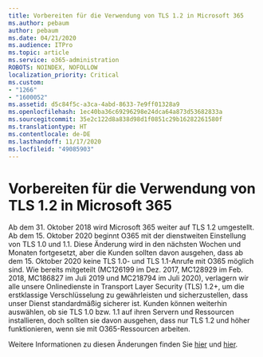 ```yaml
---
title: Vorbereiten für die Verwendung von TLS 1.2 in Microsoft 365
ms.author: pebaum
author: pebaum
ms.date: 04/21/2020
ms.audience: ITPro
ms.topic: article
ms.service: o365-administration
ROBOTS: NOINDEX, NOFOLLOW
localization_priority: Critical
ms.custom:
- "1266"
- "1600052"
ms.assetid: d5c84f5c-a3ca-4abd-8633-7e9ff01328a9
ms.openlocfilehash: 1ec40ba36c69296298e24dca64a873d53682833a
ms.sourcegitcommit: 35e2c122d8a838d98d1f0851c29b16282261580f
ms.translationtype: HT
ms.contentlocale: de-DE
ms.lasthandoff: 11/17/2020
ms.locfileid: "49085903"
---
```

# <a name="prepare-for-use-of-tls-12-in-microsoft-365"></a>Vorbereiten für die Verwendung von TLS 1.2 in Microsoft 365

Ab dem 31. Oktober 2018 wird Microsoft 365 weiter auf TLS 1.2 umgestellt. Ab dem 15. Oktober 2020 beginnt O365 mit der dienstweiten Einstellung von TLS 1.0 und 1.1. Diese Änderung wird in den nächsten Wochen und Monaten fortgesetzt, aber die Kunden sollten davon ausgehen, dass ab dem 15. Oktober 2020 keine TLS 1.0- und TLS 1.1-Anrufe mit O365 möglich sind. Wie bereits mitgeteilt (MC126199 im Dez. 2017, MC128929 im Feb. 2018, MC186827 im Juli 2019 und MC218794 im Juli 2020), verlagern wir alle unsere Onlinedienste in Transport Layer Security (TLS) 1.2+, um die erstklassige Verschlüsselung zu gewährleisten und sicherzustellen, dass unser Dienst standardmäßig sicherer ist. Kunden können weiterhin auswählen, ob sie TLS 1.0 bzw. 1.1 auf ihren Servern und Ressourcen installieren, doch sollten sie davon ausgehen, dass nur TLS 1.2 und höher funktionieren, wenn sie mit O365-Ressourcen arbeiten.
  
Weitere Informationen zu diesen Änderungen finden Sie [hier](https://docs.microsoft.com/microsoft-365/compliance/prepare-tls-1.2-in-office-365?view=o365-worldwide) und [hier](https://docs.microsoft.com/microsoft-365/compliance/tls-1.0-and-1.1-deprecation-for-office-365?view=o365-worldwide).

  